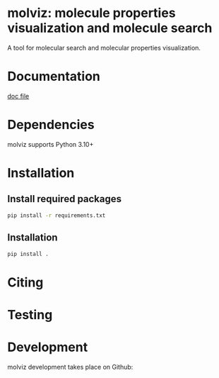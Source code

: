 # molviz: molecule properties visualization and molecule search

A tool for molecular search and molecular properties visualization.

# Documentation
[doc file](https://docs.google.com/document/d/1C8FFpWY4VVjxxAIPtNh1MFvgQMVLNWDrOx05MFR9BuM/edit)

# Dependencies
molviz supports Python 3.10+

# Installation

## Install required packages
```bash
pip install -r requirements.txt
```

## Installation
```bash
pip install .
```

# Citing

# Testing

# Development
molviz development takes place on Github: [ ](https://github.com/abchotujnn1/molviz)
